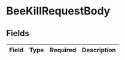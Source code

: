 # BeeKillRequestBody


## Fields

| Field       | Type        | Required    | Description |
| ----------- | ----------- | ----------- | ----------- |